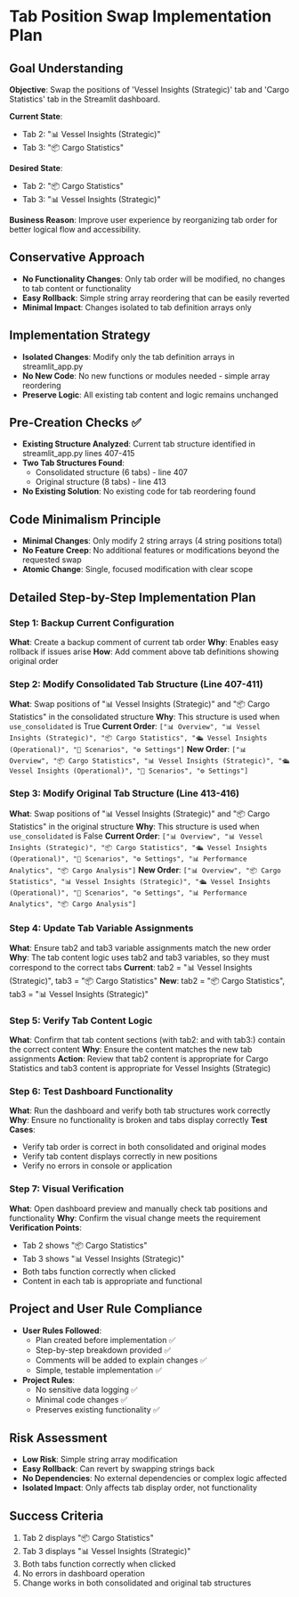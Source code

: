 # Tab Position Swap Implementation Plan

## Goal Understanding
**Objective**: Swap the positions of 'Vessel Insights (Strategic)' tab and 'Cargo Statistics' tab in the Streamlit dashboard.

**Current State**:
- Tab 2: "📊 Vessel Insights (Strategic)" 
- Tab 3: "📦 Cargo Statistics"

**Desired State**:
- Tab 2: "📦 Cargo Statistics"
- Tab 3: "📊 Vessel Insights (Strategic)"

**Business Reason**: Improve user experience by reorganizing tab order for better logical flow and accessibility.

## Conservative Approach
- **No Functionality Changes**: Only tab order will be modified, no changes to tab content or functionality
- **Easy Rollback**: Simple string array reordering that can be easily reverted
- **Minimal Impact**: Changes isolated to tab definition arrays only

## Implementation Strategy
- **Isolated Changes**: Modify only the tab definition arrays in streamlit_app.py
- **No New Code**: No new functions or modules needed - simple array reordering
- **Preserve Logic**: All existing tab content and logic remains unchanged

## Pre-Creation Checks ✅
- **Existing Structure Analyzed**: Current tab structure identified in streamlit_app.py lines 407-415
- **Two Tab Structures Found**: 
  - Consolidated structure (6 tabs) - line 407
  - Original structure (8 tabs) - line 413
- **No Existing Solution**: No existing code for tab reordering found

## Code Minimalism Principle
- **Minimal Changes**: Only modify 2 string arrays (4 string positions total)
- **No Feature Creep**: No additional features or modifications beyond the requested swap
- **Atomic Change**: Single, focused modification with clear scope

## Detailed Step-by-Step Implementation Plan

### Step 1: Backup Current Configuration
**What**: Create a backup comment of current tab order
**Why**: Enables easy rollback if issues arise
**How**: Add comment above tab definitions showing original order

### Step 2: Modify Consolidated Tab Structure (Line 407-411)
**What**: Swap positions of "📊 Vessel Insights (Strategic)" and "📦 Cargo Statistics" in the consolidated structure
**Why**: This structure is used when `use_consolidated` is True
**Current Order**: `["📊 Overview", "📊 Vessel Insights (Strategic)", "📦 Cargo Statistics", "🛳️ Vessel Insights (Operational)", "🎯 Scenarios", "⚙️ Settings"]`
**New Order**: `["📊 Overview", "📦 Cargo Statistics", "📊 Vessel Insights (Strategic)", "🛳️ Vessel Insights (Operational)", "🎯 Scenarios", "⚙️ Settings"]`

### Step 3: Modify Original Tab Structure (Line 413-416)
**What**: Swap positions of "📊 Vessel Insights (Strategic)" and "📦 Cargo Statistics" in the original structure
**Why**: This structure is used when `use_consolidated` is False
**Current Order**: `["📊 Overview", "📊 Vessel Insights (Strategic)", "📦 Cargo Statistics", "🛳️ Vessel Insights (Operational)", "🎯 Scenarios", "⚙️ Settings", "📊 Performance Analytics", "📦 Cargo Analysis"]`
**New Order**: `["📊 Overview", "📦 Cargo Statistics", "📊 Vessel Insights (Strategic)", "🛳️ Vessel Insights (Operational)", "🎯 Scenarios", "⚙️ Settings", "📊 Performance Analytics", "📦 Cargo Analysis"]`

### Step 4: Update Tab Variable Assignments
**What**: Ensure tab2 and tab3 variable assignments match the new order
**Why**: The tab content logic uses tab2 and tab3 variables, so they must correspond to the correct tabs
**Current**: tab2 = "📊 Vessel Insights (Strategic)", tab3 = "📦 Cargo Statistics"
**New**: tab2 = "📦 Cargo Statistics", tab3 = "📊 Vessel Insights (Strategic)"

### Step 5: Verify Tab Content Logic
**What**: Confirm that tab content sections (with tab2: and with tab3:) contain the correct content
**Why**: Ensure the content matches the new tab assignments
**Action**: Review that tab2 content is appropriate for Cargo Statistics and tab3 content is appropriate for Vessel Insights (Strategic)

### Step 6: Test Dashboard Functionality
**What**: Run the dashboard and verify both tab structures work correctly
**Why**: Ensure no functionality is broken and tabs display correctly
**Test Cases**:
- Verify tab order is correct in both consolidated and original modes
- Verify tab content displays correctly in new positions
- Verify no errors in console or application

### Step 7: Visual Verification
**What**: Open dashboard preview and manually check tab positions and functionality
**Why**: Confirm the visual change meets the requirement
**Verification Points**:
- Tab 2 shows "📦 Cargo Statistics" 
- Tab 3 shows "📊 Vessel Insights (Strategic)"
- Both tabs function correctly when clicked
- Content in each tab is appropriate and functional

## Project and User Rule Compliance
- **User Rules Followed**: 
  - Plan created before implementation ✅
  - Step-by-step breakdown provided ✅
  - Comments will be added to explain changes ✅
  - Simple, testable implementation ✅
- **Project Rules**: 
  - No sensitive data logging ✅
  - Minimal code changes ✅
  - Preserves existing functionality ✅

## Risk Assessment
- **Low Risk**: Simple string array modification
- **Easy Rollback**: Can revert by swapping strings back
- **No Dependencies**: No external dependencies or complex logic affected
- **Isolated Impact**: Only affects tab display order, not functionality

## Success Criteria
1. Tab 2 displays "📦 Cargo Statistics"
2. Tab 3 displays "📊 Vessel Insights (Strategic)" 
3. Both tabs function correctly when clicked
4. No errors in dashboard operation
5. Change works in both consolidated and original tab structures
